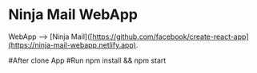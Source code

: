 # Ninja Mail WebApp
WebApp --> [Ninja Mail]([https://github.com/facebook/create-react-app](https://ninja-mail-webapp.netlify.app).


#After clone App 
#Run
npm install && npm start 

